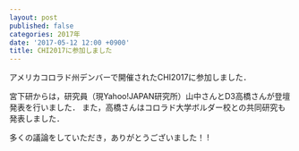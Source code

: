 ```yaml
---
layout: post
published: false
categories: 2017年
date: '2017-05-12 12:00 +0900'
title: CHI2017に参加しました
---
```

アメリカコロラド州デンバーで開催されたCHI2017に参加しました．

宮下研からは，研究員（現Yahoo!JAPAN研究所）山中さんとD3高橋さんが登壇発表を行いました．
また，高橋さんはコロラド大学ボルダー校との共同研究も発表しました．

多くの議論をしていただき，ありがとうございました！
!

[]({{site.baseurl}}/https://lh3.googleusercontent.com/Kl12sUvVYebvpA9c3vJv62XQkw4I1LYhs5unfyvN8NnXyY8gfbcTiLe0l5UFmfn2jlesqtL4h4OhqYsl7f4FZX0mh4T8gW6ZxnwQWBLgxLvENcScFQm0T-3AEWKxmq6jPH9oq0YHgh3VAaNKbXAxo0JzdsYDpRKmujRPwSHcMQCvrsOWzespq4ECF8pFe55afif5L-a7KS2k9vs-_RZ0ADknDMpZ0qMJvJ9UkILsqXLr4ygV18Uz9Y0_harLFTHnEU2EzVjxOlHaL3_dVe2lNumpJEI6ynnyyR5R9YtlzDfGzi04UobYwgKYyasZAr4xs_yDnfITs6dmeI9EyhpLJU9Bt2boxlmTXEUqEGay224DplrbHDnQRnjGQgIpJma9V8WB8jg1EejwD9Qw52-KHd3ITGArqyQR1LoBSCXAzr6JnIaOY4ru1twwOxB-VPpQpCc84-QuwZvh2KsvYKnpWrQmjEnXAPrsVCusUjeS0ye5lNPSI99QTnkoNxREoN48vYptouKxEJuuoyxlbnX2yGwkmUhvIPxXszkGVslevfukAoxD8HDitgrPLS2IXm-Kr6rWkYiTc6t5l-vS67NtXrMep_AdI7z7frRFk4UVGmN1WY8HchdXIVw8I-VTSK_au6ILY1bhiAjGRKwKVJCd9THhKjfZrNxJ9v3T20YAXgI=w897-h673-no)


